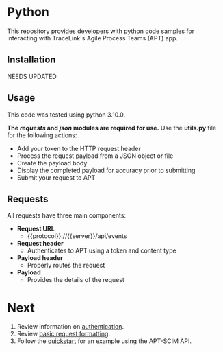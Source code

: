 # Python

This repository provides developers with python code samples for interacting with TraceLink's Agile Process Teams (APT) app.

## Installation

NEEDS UPDATED

## Usage

This code was tested using python 3.10.0.

**The *requests* and *json* modules are required for use.**
Use the **utils.py** file for the following actions:  

- Add your token to the HTTP request header  
- Process the request payload from a JSON object or file  
- Create the payload body  
- Display the completed payload for accuracy prior to submitting  
- Submit your request to APT  


## Requests

All requests have three main components: 

- **Request URL**
	- {{protocol}}://{{server}}/api/events  
- **Request header**
	- Authenticates to APT using a token and content type
- **Payload header**
	- Properly routes the request
- **Payload**
	- Provides the details of the request

# Next  

1. Review information on [authentication](../authentication.md). 
2. Review [basic request formatting](FormatRequests.MD).
3. Follow the [quickstart](Quickstart.MD) for an example using the APT-SCIM API.